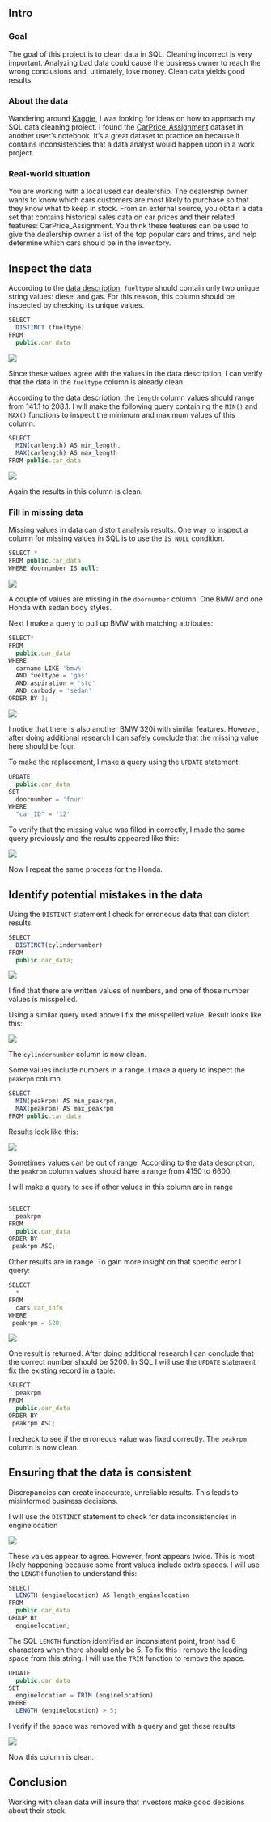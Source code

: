 ## Intro

### Goal

The goal of this project is to clean data in SQL. Cleaning incorrect is very important.  Analyzing bad data could cause the business owner to reach the wrong conclusions and, ultimately, lose money. Clean data yields good results. 

### About the data
Wandering around [Kaggle](https://www.kaggle.com/), I was looking for ideas on how to approach my SQL data cleaning project. I found the [CarPrice_Assignment](https://www.kaggle.com/goyalshalini93/car-data) dataset in another user’s notebook. It’s a great dataset to practice on because it contains inconsistencies that a data analyst would happen upon in a work project. 

### Real-world situation

You are working with a local used car dealership. The dealership owner wants to know which cars customers are most likely to purchase so that they know what to keep in stock. From an external source, you obtain a data set that contains historical sales data on car prices and their related features: CarPrice_Assignment. You think these features can be used to give the dealership owner a list of the top popular cars and trims, and help determine which cars should be in the inventory.


## Inspect the data

According to the [data description](https://archive.ics.uci.edu/ml/datasets/Automobile), `fueltype` should contain only two unique string values: diesel and gas. For this reason, this column should be inspected by checking its unique values. 

```javascript
SELECT 
  DISTINCT (fueltype)
FROM 
  public.car_data
```

<img src="images/gas diesel result.png"/>

Since these values agree with the values in the data description, I can verify that the data in the `fueltype` column is already clean.

According to the [data description](https://archive.ics.uci.edu/ml/datasets/Automobile), the `length` column values should range from 141.1 to 208.1. I will make the following query containing the `MIN()` and `MAX()` functions to inspect the minimum and maximum values of this column:

```javascript
SELECT 
  MIN(carlength) AS min_length,
  MAX(carlength) AS max_length
FROM public.car_data
```
<img src="images/min max length.png">

Again the results in this column is clean.

### Fill in missing data

Missing values in data can distort analysis results. One way to inspect a column for missing values in SQL is to use the `IS NULL` condition.

```javascript
SELECT * 
FROM public.car_data
WHERE doornumber IS null;
```

<img src="images/null doors.png">

A couple of values are missing in the `doornumber` column. One BMW and one Honda with sedan body styles. 

Next I make a query to pull up BMW with matching attributes:

```javascript
SELECT*
FROM 
  public.car_data
WHERE 
  carname LIKE 'bmw%' 
  AND fueltype = 'gas'
  AND aspiration = 'std'
  AND carbody = 'sedan'
ORDER BY 1;
```

<img src="images/bmw null.png">

I notice that there is also another BMW 320i with similar features. However, after doing additional research I can safely conclude that the missing value here should be four. 

To make the replacement, I make a query using the `UPDATE` statement:

```javascript
UPDATE 
  public.car_data
SET
  doornumber = 'four'
WHERE
  "car_ID" = '12'
```

To verify that the missing value was filled in correctly, I made the same query previously and the results appeared like this:

<img src="images/bmw fixed null .png">

Now I repeat the same process for the Honda.

## Identify potential mistakes in the data

Using the `DISTINCT` statement I check for erroneous data that can distort results.

```javascript 
SELECT
  DISTINCT(cylindernumber)
FROM
  public.car_data;
```

<img src="images/distinct cylinder number .png">

I find that there are written values of numbers, and one of those number values is misspelled. 

Using a similar query used above I fix the misspelled value. Result looks like this:

<img src="images/distinct cylinder number fixed .png">

The `cylindernumber` column is now clean.


Some values include numbers in a range. I make a query to inspect the `peakrpm` column

```javascript
SELECT 
  MIN(peakrpm) AS min_peakrpm, 
  MAX(peakrpm) AS max_peakrpm
FROM public.car_data
```
Results look like this:

<img src="images/minmax peakrpm .png">

Sometimes values can be out of range. According to the data description, the `peakrpm` column values should have a range from 4150 to 6600.

I will make a query to see if other values in this column are in range
```javascript

SELECT 
  peakrpm
FROM 
  public.car_data
ORDER BY 
 peakrpm ASC;
```

Other results are in range. To gain more insight on that specific error I query:

```javascript
SELECT
  *
FROM
  cars.car_info
WHERE
 peakrpm = 520;
```

<img src="images/peakrpm error.png">

One result is returned. After doing additional research I can conclude that the correct number should be 5200. In SQL I will use the `UPDATE` statement fix the existing record in a table.

```javascript
SELECT 
  peakrpm
FROM 
  public.car_data
ORDER BY 
 peakrpm ASC;

```

I recheck to see if the erroneous value was fixed correctly. The `peakrpm` column is now clean.


## Ensuring that the data is consistent

Discrepancies can create inaccurate, unreliable results. This leads to misinformed business decisions.

I will use the `DISTINCT` statement to check for data inconsistencies in enginelocation

<img src="images/enginelocation.png">

These values appear to agree. However, front appears twice. This is most likely happening because some front values include extra spaces. I will use the `LENGTH` function to understand this:

```javascript
SELECT  
  LENGTH (enginelocation) AS length_enginelocation
FROM 
  public.car_data
GROUP BY 
  enginelocation;
```

The SQL `LENGTH` function identified an inconsistent point, front had 6 characters when there should only be 5. To fix this I remove the leading space from this string. I will use the `TRIM` function to remove the space.

```javascript
UPDATE 
  public.car_data
SET
  enginelocation = TRIM (enginelocation)
WHERE 
  LENGTH (enginelocation) > 5;

```


I verify if the space was removed with a query and get these results

<img src="images/enginelocation fixed.png">

Now this column is clean.


## Conclusion

Working with clean data will insure that investors make good decisions about their stock. 

